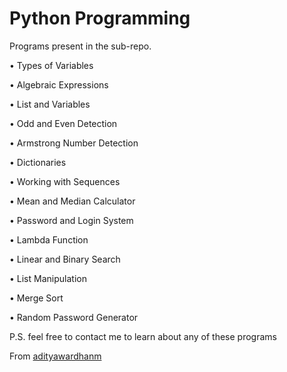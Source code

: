 # Python Programming


Programs present in the sub-repo.

•	Types of Variables

•	Algebraic Expressions

•	List and Variables

•	Odd and Even Detection

•	Armstrong Number Detection

•	Dictionaries

•	Working with Sequences

•	Mean and Median Calculator

•	Password and Login System

•	Lambda Function

•	Linear and Binary Search

•	List Manipulation

•	Merge Sort

•	Random Password Generator

P.S. feel free to contact me to learn about any of these programs

From [adityawardhanm](https://github.com/adityawardhanm)
